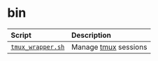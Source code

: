 # bin

|Script|Description|
|:-|:-|
|[`tmux_wrapper.sh`](tmux_wrapper.sh) | Manage [tmux](https://github.com/tmux/tmux/wiki) sessions|
